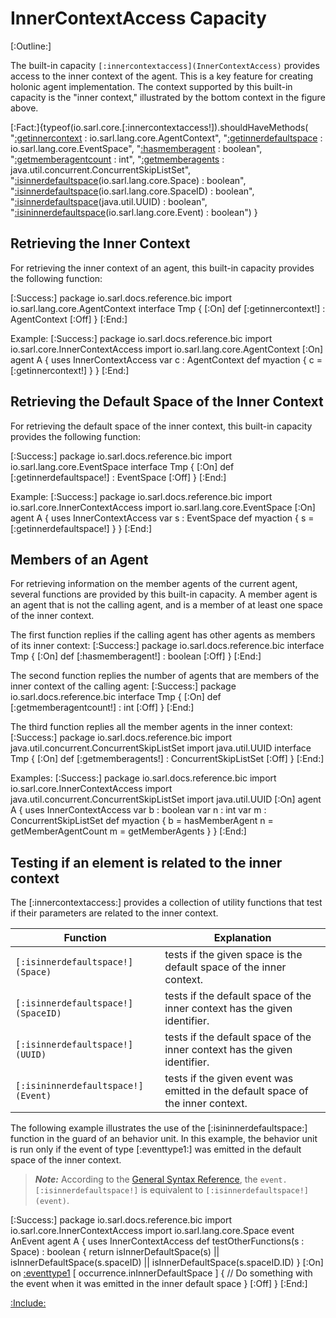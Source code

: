 # InnerContextAccess Capacity

[:Outline:]

The built-in capacity `[:innercontextaccess](InnerContextAccess)` provides access to the inner context of the agent.
This is a key feature for creating holonic agent implementation.
The context supported by this built-in capacity is the "inner context," illustrated by the
bottom context in the figure above.

<!--- Test that all the documented functions are defined in the capacity, and no function is missed to be
      documented --> 
[:Fact:]{typeof(io.sarl.core.[:innercontextaccess!]).shouldHaveMethods(
	"[:getinnercontext](getInnerContext) : io.sarl.lang.core.AgentContext",
	"[:getinnerdefaultspace](getInnerDefaultSpace) : io.sarl.lang.core.EventSpace",
	"[:hasmemberagent](hasMemberAgent) : boolean",
	"[:getmemberagentcount](getMemberAgentCount) : int",
	"[:getmemberagents](getMemberAgents) : java.util.concurrent.ConcurrentSkipListSet",
	"[:isinnerdefaultspace](isInnerDefaultSpace)(io.sarl.lang.core.Space) : boolean",
	"[:isinnerdefaultspace](isInnerDefaultSpace)(io.sarl.lang.core.SpaceID) : boolean",
	"[:isinnerdefaultspace](isInnerDefaultSpace)(java.util.UUID) : boolean",
	"[:isininnerdefaultspace](isInInnerDefaultSpace)(io.sarl.lang.core.Event) : boolean")
}


## Retrieving the Inner Context

For retrieving the inner context of an agent, this built-in capacity provides the following function:

[:Success:]
	package io.sarl.docs.reference.bic
	import io.sarl.lang.core.AgentContext
	interface Tmp {
	[:On]
		def [:getinnercontext!] : AgentContext
	[:Off]
	}
[:End:]


Example:
[:Success:]
	package io.sarl.docs.reference.bic
	import io.sarl.core.InnerContextAccess
	import io.sarl.lang.core.AgentContext
	[:On]
	agent A {
		uses InnerContextAccess
		var c : AgentContext
		def myaction {
			c = [:getinnercontext!]
		}
	}
[:End:]


## Retrieving the Default Space of the Inner Context

For retrieving the default space of the inner context, this built-in capacity provides the following function:

[:Success:]
	package io.sarl.docs.reference.bic
	import io.sarl.lang.core.EventSpace
	interface Tmp {
	[:On]
		def [:getinnerdefaultspace!] : EventSpace
	[:Off]
	}
[:End:]


Example:
[:Success:]
	package io.sarl.docs.reference.bic
	import io.sarl.core.InnerContextAccess
	import io.sarl.lang.core.EventSpace
	[:On]
	agent A {
		uses InnerContextAccess
		var s : EventSpace
		def myaction {
			s = [:getinnerdefaultspace!]
		}
	}
[:End:]


## Members of an Agent

For retrieving information on the member agents of the current agent, several functions are
provided by this built-in capacity.
A member agent is an agent that is not the calling agent, and is a member of at least
one space of the inner context.

The first function replies if the calling agent has other agents as members of its inner context:
[:Success:]
	package io.sarl.docs.reference.bic
	interface Tmp {
	[:On]
		def [:hasmemberagent!] : boolean
	[:Off]
	}
[:End:]


The second function replies the number of agents that are members of the inner context of the calling agent:
[:Success:]
	package io.sarl.docs.reference.bic
	interface Tmp {
	[:On]
		def [:getmemberagentcount!] : int
	[:Off]
	}
[:End:]


The third function replies all the member agents in the inner context:
[:Success:]
	package io.sarl.docs.reference.bic
	import java.util.concurrent.ConcurrentSkipListSet
	import java.util.UUID
	interface Tmp {
	[:On]
		def [:getmemberagents!] : ConcurrentSkipListSet<UUID>
	[:Off]
	}
[:End:]


Examples:
[:Success:]
	package io.sarl.docs.reference.bic
	import io.sarl.core.InnerContextAccess
	import java.util.concurrent.ConcurrentSkipListSet
	import java.util.UUID
	[:On]
	agent A {
		uses InnerContextAccess
		var b : boolean
		var n : int
		var m : ConcurrentSkipListSet<UUID>
		def myaction {
			b = hasMemberAgent
			n = getMemberAgentCount
			m = getMemberAgents
		}
	}
[:End:]


## Testing if an element is related to the inner context

The [:innercontextaccess:] provides a collection of utility functions that test if their parameters
are related to the inner context.


| Function                           | Explanation                                                                     |
| ---------------------------------- | ------------------------------------------------------------------------------- |
| `[:isinnerdefaultspace!](Space)`   | tests if the given space is the default space of the inner context.             |
| `[:isinnerdefaultspace!](SpaceID)` | tests if the default space of the inner context has the given identifier.       |
| `[:isinnerdefaultspace!](UUID)`    | tests if the default space of the inner context has the given identifier.       |
| `[:isininnerdefaultspace!](Event)` | tests if the given event was emitted in the default space of the inner context. |


The following example illustrates the use of the [:isininnerdefaultspace:] function in the guard
of an behavior unit. In this example, the behavior unit is run only if the event
of type [:eventtype1:] was emitted in the default space of the inner context.

> **_Note:_** According to the [General Syntax Reference](../GeneralSyntax.md),
> the `event.[:isinnerdefaultspace!]` is equivalent to `[:isinnerdefaultspace!](event)`.

[:Success:]
	package io.sarl.docs.reference.bic
	import io.sarl.core.InnerContextAccess
	import io.sarl.lang.core.Space
	event AnEvent
	agent A {
		uses InnerContextAccess
		def testOtherFunctions(s : Space) : boolean {
			return isInnerDefaultSpace(s)
			    || isInnerDefaultSpace(s.spaceID)
			    || isInnerDefaultSpace(s.spaceID.ID)
		}
		[:On]
		on [:eventtype1](AnEvent) [ occurrence.inInnerDefaultSpace ] {
			// Do something with the event when it was emitted in the inner default space
		}
		[:Off]
	}
[:End:]


[:Include:](../../legal.inc)
